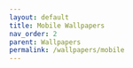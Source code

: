 ```yaml
---
layout: default
title: Mobile Wallpapers
nav_order: 2
parent: Wallpapers
permalink: /wallpapers/mobile
---
```

<!-- 
{: .note }
> {: .opaque }
> 
> 
> 
-->